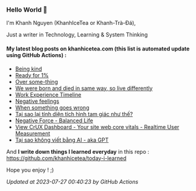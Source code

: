 ### Hello World 👋

I'm Khanh Nguyen (KhanhIceTea or Khanh-Trà-Đá),

Just a writer in Technology, Learning & System Thinking

#### My latest blog posts on khanhicetea.com (this list is automated update using GitHub Actions) :

- [Being kind](https://khanhicetea.com/posts/being-kind-is-a-human-choice/)
- [Ready for 1%](https://khanhicetea.com/posts/ready-for-1-percent/)
- [Over some-thing](https://khanhicetea.com/posts/over-something/)
- [We were born and died in same way, so live differently](https://khanhicetea.com/posts/live-different/)
- [Work Experience Timeline](https://khanhicetea.com/posts/work-experience-timeline/)
- [Negative feelings](https://khanhicetea.com/posts/negative-feelings/)
- [When something goes wrong](https://khanhicetea.com/posts/when-something-goes-wrong/)
- [Tại sao lại tính diện tích hình tam giác như thế?](https://khanhicetea.com/posts/tai-sao-lai-tinh-dien-tich-hinh-tam-giac-nhu-the/)
- [Negative Force - Balanced Life](https://khanhicetea.com/posts/negative-force-make-life-balance/)
- [View CrUX Dashboard - Your site web core vitals - Realtime User Measurement](https://khanhicetea.com/posts/view-crux-dashboard-your-rum-web-vital-cores/)
- [Tại sao không viết bằng AI - aka GPT](https://khanhicetea.com/posts/tai-sao-khong-viet-bang-AI-aka-GPT/)

And **I write down things I learned everyday** in this repo : https://github.com/khanhicetea/today-i-learned

Hope you enjoy ! ;)

*Updated at 2023-07-27 00:40:23 by GitHub Actions*